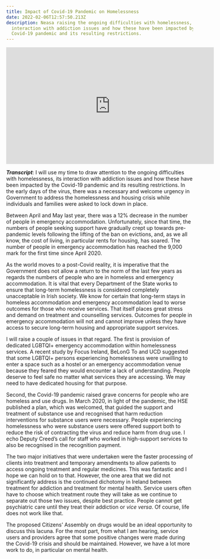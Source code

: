 ```yaml
---
title: Impact of Covid-19 Pandemic on Homelessness
date: 2022-02-06T12:57:50.213Z
description: Neasa raising the ongoing difficulties with homelessness, its
  interaction with addiction issues and how these have been impacted by the
  Covid-19 pandemic and its resulting restrictions.
---
```

<iframe width="560" height="315" src="https://www.youtube.com/embed/va-0d0_9eUE" title="YouTube video player" frameborder="0" allow="accelerometer; autoplay; clipboard-write; encrypted-media; gyroscope; picture-in-picture" allowfullscreen></iframe>

***Transcript***: I will use my time to draw attention to the ongoing difficulties with homelessness, its interaction with addiction issues and how these have been impacted by the Covid-19 pandemic and its resulting restrictions. In the early days of the virus, there was a necessary and welcome urgency in Government to address the homelessness and housing crisis while individuals and families were asked to lock down in place.

Between April and May last year, there was a 12% decrease in the number of people in emergency accommodation. Unfortunately, since that time, the numbers of people seeking support have gradually crept up towards pre-pandemic levels following the lifting of the ban on evictions, and, as we all know, the cost of living, in particular rents for housing, has soared. The number of people in emergency accommodation has reached the 9,000 mark for the first time since April 2020.

As the world moves to a post-Covid reality, it is imperative that the Government does not allow a return to the norm of the last few years as regards the numbers of people who are in homeless and emergency accommodation. It is vital that every Department of the State works to ensure that long-term homelessness is considered completely unacceptable in Irish society. We know for certain that long-term stays in homeless accommodation and emergency accommodation lead to worse outcomes for those who receive services. That itself places great stress and demand on treatment and counselling services. Outcomes for people in emergency accommodation will not and cannot improve unless they have access to secure long-term housing and appropriate support services.

I will raise a couple of issues in that regard. The first is provision of dedicated LGBTQI+ emergency accommodation within homelessness services. A recent study by Focus Ireland, BeLonG To and UCD suggested that some LGBTQI+ persons experiencing homelessness were unwilling to enter a space such as a hostel or an emergency accommodation venue because they feared they would encounter a lack of understanding. People deserve to feel safe no matter what services they are accessing. We may need to have dedicated housing for that purpose.

Second, the Covid-19 pandemic raised grave concerns for people who are homeless and use drugs. In March 2020, in light of the pandemic, the HSE published a plan, which was welcomed, that guided the support and treatment of substance use and recognised that harm reduction interventions for substance users were necessary. People experiencing homelessness who were substance users were offered support both to reduce the risk of contracting the virus and reduce harm from drug use. I echo Deputy Creed’s call for staff who worked in high-support services to also be recognised in the recognition payment.

The two major initiatives that were undertaken were the faster processing of clients into treatment and temporary amendments to allow patients to access ongoing treatment and regular medicines. This was fantastic and I hope we can hold on to that. However, the one area that we did not significantly address is the continued dichotomy in Ireland between treatment for addiction and treatment for mental health. Service users often have to choose which treatment route they will take as we continue to separate out those two issues, despite best practice. People cannot get psychiatric care until they treat their addiction or *vice versa*. Of course, life does not work like that.

The proposed Citizens’ Assembly on drugs would be an ideal opportunity to discuss this lacuna. For the most part, from what I am hearing, service users and providers agree that some positive changes were made during the Covid-19 crisis and should be maintained. However, we have a lot more work to do, in particular on mental health.